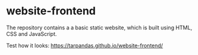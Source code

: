 # website-frontend
The repository contains a a basic static website, which is built using HTML, CSS and JavaScript.

Test how it looks: https://tarpandas.github.io/website-frontend/

